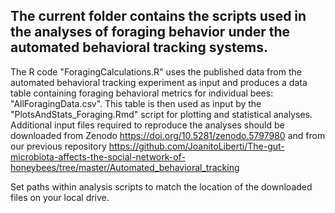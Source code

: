 ## The current folder contains the scripts used in the analyses of foraging behavior under the automated behavioral tracking systems.

The R code "ForagingCalculations.R" uses the published data from the automated behavioral tracking experiment as input and produces a data table containing foraging behavioral metrics for individual bees: "AllForagingData.csv". This table is then used as input by the "PlotsAndStats_Foraging.Rmd" script for plotting and statistical analyses. Additional input files required to reproduce the analyses should be downloaded from Zenodo https://doi.org/10.5281/zenodo.5797980 and from our previous repository https://github.com/JoanitoLiberti/The-gut-microbiota-affects-the-social-network-of-honeybees/tree/master/Automated_behavioral_tracking

Set paths within analysis scripts to match the location of the downloaded files on your local drive.
